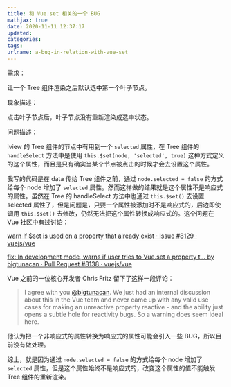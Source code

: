 ```yaml
---
title: 和 Vue.set 相关的一个 BUG
mathjax: true
date: 2020-11-11 12:37:17
updated:
categories:
tags:
urlname: a-bug-in-relation-with-vue-set
---
```




<!-- more -->



需求：

让一个 Tree 组件渲染之后默认选中第一个叶子节点。



现象描述：

点击叶子节点后，叶子节点没有重新渲染成选中状态。



问题描述：

iview 的 Tree 组件的节点中有用到一个 `selected` 属性，在 Tree 组件的 `handleSelect` 方法中是使用 `this.$set(node, 'selected', true)` 这种方式定义的这个属性，而且是只有确实当某个节点被点击的时候才会去设置这个属性。



我写的代码是在 data 传给 Tree 组件之前，通过 `node.selected = false` 的方式给每个 node 增加了 `selected` 属性。然而这样做的结果就是这个属性不是响应式的属性。虽然在 Tree 的 handleSelect 方法中也通过 `this.$set()` 去设置 selected 属性了，但是问题是，只要一个属性被添加时不是响应式的，后边即使调用 `this.$set()` 去修改，仍然无法把这个属性转换成响应式的。这个问题在 Vue 社区中有过讨论：

[warn if $set is used on a property that already exist · Issue #8129 · vuejs/vue](https://github.com/vuejs/vue/issues/8129)

[fix: In development mode, warns if user tries to Vue.set a property t… by bigtunacan · Pull Request #8138 · vuejs/vue](https://github.com/vuejs/vue/pull/8138)



Vue 之前的一位核心开发者 Chris Fritz 留下了这样一段评论：

> I agree with you [@bigtunacan](https://github.com/bigtunacan). We just had an internal discussion about this in the Vue team and never came up with any valid use cases for making an unreactive property reactive - and the ability just opens a subtle hole for reactivity bugs. So a warning does seem ideal here.

他认为把一个非响应式的属性转换为响应式的属性可能会引入一些 BUG，所以目前没有做处理。



综上，就是因为通过 `node.selected = false` 的方式给每个 node 增加了 `selected` 属性，但是这个属性始终不是响应式的，改变这个属性的值不能触发 Tree 组件的重新渲染。